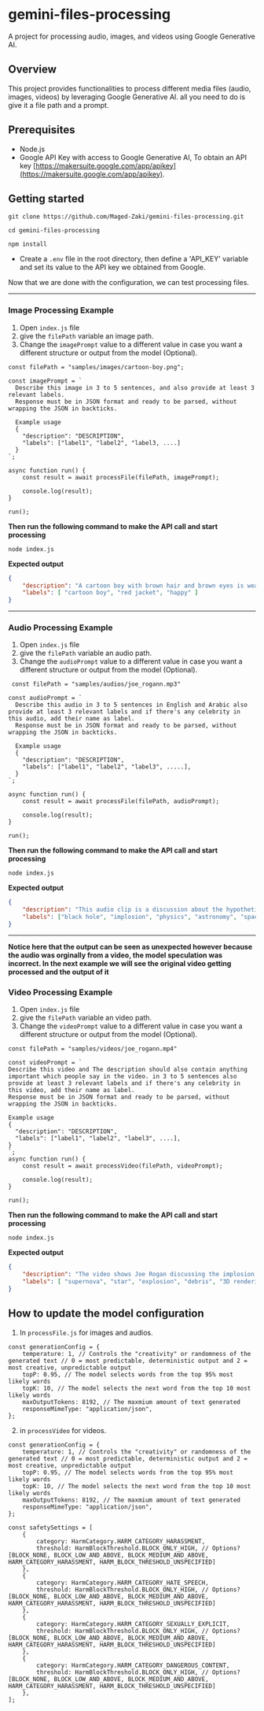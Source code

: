 # gemini-files-processing

A project for processing audio, images, and videos using Google Generative AI.

## Overview

This project provides functionalities to process different media files (audio, images, videos) by leveraging Google Generative AI. all you need to do is give it a file path and a prompt.

## Prerequisites

-   Node.js
-   Google API Key with access to Google Generative AI, To obtain an API key [https://makersuite.google.com/app/apikey](https://makersuite.google.com/app/apikey).

## Getting started

```
git clone https://github.com/Maged-Zaki/gemini-files-processing.git
```

```
cd gemini-files-processing
```

```
npm install
```

-   Create a `.env` file in the root directory, then define a 'API_KEY' variable and set its value to the API key we obtained from Google.

Now that we are done with the configuration, we can test processing files.

---

### Image Processing Example

1. Open `index.js` file
2. give the `filePath` variable an image path.
3. Change the `imagePrompt` value to a different value in case you want a different structure or output from the model (Optional).

```node
const filePath = "samples/images/cartoon-boy.png";

const imagePrompt = `
  Describe this image in 3 to 5 sentences, and also provide at least 3 relevant labels.
  Response must be in JSON format and ready to be parsed, without wrapping the JSON in backticks.

  Example usage
  {
    "description": "DESCRIPTION",
    "labels": ["label1", "label2", "label3, ....]
  }
`;

async function run() {
	const result = await processFile(filePath, imagePrompt);

	console.log(result);
}

run();
```

**Then run the following command to make the API call and start processing**

```node
node index.js
```

**Expected output**

```json
{
	"description": "A cartoon boy with brown hair and brown eyes is wearing a red jacket, a gray hoodie, blue jeans, and a brown hat. He is smiling and has his arms raised in the air, as if he is happy or excited. He is standing on a white background.",
	"labels": [ "cartoon boy", "red jacket", "happy" ]
}
```

---

### Audio Processing Example

1. Open `index.js` file
2. give the `filePath` variable an audio path.
3. Change the `audioPrompt` value to a different value in case you want a different structure or output from the model (Optional).

```node
 const filePath = "samples/audios/joe_rogann.mp3"

const audioPrompt = `
  Describe this audio in 3 to 5 sentences in English and Arabic also provide at least 3 relevant labels and if there's any celebrity in this audio, add their name as label.
  Response must be in JSON format and ready to be parsed, without wrapping the JSON in backticks.

  Example usage
  {
    "description": "DESCRIPTION",
    "labels": ["label1", "label2", "label3", .....],
  }
`;

async function run() {
	const result = await processFile(filePath, audioPrompt);

	console.log(result);
}

run();
```

**Then run the following command to make the API call and start processing**

```node
node index.js
```

**Expected output**

```json
{
	"description": "This audio clip is a discussion about the hypothetical recreation of a black hole's implosion. The speakers discuss the intense pressure involved and the instantaneous nature of the event, where everything turns to \"pink mist\". They also mention the discovery of remnants left behind after the implosion, highlighting the immense power and destructive nature of such a phenomenon.",
	"labels": ["black hole", "implosion", "physics", "astronomy", "space"]
}
```

---

**Notice here that the output can be seen as unexpected however because the audio was orginally from a video, the model speculation was incorrect. In the next example we will see the original video getting processed and the output of it**


### Video Processing Example

1. Open `index.js` file
2. give the `filePath` variable an video path.
3. Change the `videoPrompt` value to a different value in case you want a different structure or output from the model (Optional).

```node
const filePath = "samples/videos/joe_rogann.mp4"

const videoPrompt = `
Describe this video and The description should also contain anything important which people say in the video. in 3 to 5 sentences also provide at least 3 relevant labels and if there's any celebrity in this video, add their name as label.
Response must be in JSON format and ready to be parsed, without wrapping the JSON in backticks.

Example usage
{
  "description": "DESCRIPTION",
  "labels": ["label1", "label2", "label3", ....],
}
`;
async function run() {
	const result = await processVideo(filePath, videoPrompt);

	console.log(result);
}

run();
```

**Then run the following command to make the API call and start processing**

```node
node index.js
```

**Expected output**

```json
{
	"description": "The video shows Joe Rogan discussing the implosion of the Titan submersible. He describes the pressure involved and the instantaneous nature of the implosion. He also mentions the 20 milliseconds duration of the implosion and the 150 milliseconds response time of the brain to pain. The video includes a CGI recreation of the implosion.",
	"labels": [ "supernova", "star", "explosion", "debris", "3D rendering" ]
}
```

## How to update the model configuration

1. In `processFile.js` for images and audios.

```node
const generationConfig = {
	temperature: 1, // Controls the "creativity" or randomness of the generated text // 0 = most predictable, deterministic output and 2 = most creative, unpredictable output
	topP: 0.95, // The model selects words from the top 95% most likely words
	topK: 10, // The model selects the next word from the top 10 most likely words
	maxOutputTokens: 8192, // The maxmium amount of text generated
	responseMimeType: "application/json",
};
```

2. in `processVideo` for videos.

```node
const generationConfig = {
	temperature: 1, // Controls the "creativity" or randomness of the generated text // 0 = most predictable, deterministic output and 2 = most creative, unpredictable output
	topP: 0.95, // The model selects words from the top 95% most likely words
	topK: 10, // The model selects the next word from the top 10 most likely words
	maxOutputTokens: 8192, // The maxmium amount of text generated
	responseMimeType: "application/json",
};

const safetySettings = [
	{
		category: HarmCategory.HARM_CATEGORY_HARASSMENT,
		threshold: HarmBlockThreshold.BLOCK_ONLY_HIGH, // Options? [BLOCK_NONE, BLOCK_LOW_AND_ABOVE, BLOCK_MEDIUM_AND_ABOVE, HARM_CATEGORY_HARASSMENT, HARM_BLOCK_THRESHOLD_UNSPECIFIED]
	},
	{
		category: HarmCategory.HARM_CATEGORY_HATE_SPEECH,
		threshold: HarmBlockThreshold.BLOCK_ONLY_HIGH, // Options? [BLOCK_NONE, BLOCK_LOW_AND_ABOVE, BLOCK_MEDIUM_AND_ABOVE, HARM_CATEGORY_HARASSMENT, HARM_BLOCK_THRESHOLD_UNSPECIFIED]
	},
	{
		category: HarmCategory.HARM_CATEGORY_SEXUALLY_EXPLICIT,
		threshold: HarmBlockThreshold.BLOCK_ONLY_HIGH, // Options? [BLOCK_NONE, BLOCK_LOW_AND_ABOVE, BLOCK_MEDIUM_AND_ABOVE, HARM_CATEGORY_HARASSMENT, HARM_BLOCK_THRESHOLD_UNSPECIFIED]
	},
	{
		category: HarmCategory.HARM_CATEGORY_DANGEROUS_CONTENT,
		threshold: HarmBlockThreshold.BLOCK_ONLY_HIGH, // Options? [BLOCK_NONE, BLOCK_LOW_AND_ABOVE, BLOCK_MEDIUM_AND_ABOVE, HARM_CATEGORY_HARASSMENT, HARM_BLOCK_THRESHOLD_UNSPECIFIED]
	},
];
```
